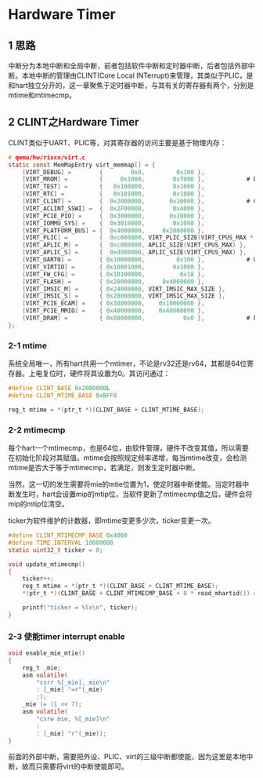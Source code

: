 # Hardware Timer

## 1 思路

中断分为本地中断和全局中断，前者包括软件中断和定时器中断，后者包括外部中断。本地中断的管理由CLINT(Core Local INTerrupt)来管理，其类似于PLIC，是和hart独立分开的，这一章聚焦于定时器中断，与其有关的寄存器有两个，分别是mtime和mtimecmp。

## 2 CLINT之Hardware Timer

CLINT类似于UART、PLIC等，对其寄存器的访问主要是基于物理内存：

```c
# qemu/hw/riscv/virt.c
static const MemMapEntry virt_memmap[] = {
    [VIRT_DEBUG] =        {        0x0,         0x100 },
    [VIRT_MROM] =         {     0x1000,        0xf000 },			# bootloader
    [VIRT_TEST] =         {   0x100000,        0x1000 },
    [VIRT_RTC] =          {   0x101000,        0x1000 },
    [VIRT_CLINT] =        {  0x2000000,       0x10000 },			# CLINT
    [VIRT_ACLINT_SSWI] =  {  0x2F00000,        0x4000 },
    [VIRT_PCIE_PIO] =     {  0x3000000,       0x10000 },
    [VIRT_IOMMU_SYS] =    {  0x3010000,        0x1000 },
    [VIRT_PLATFORM_BUS] = {  0x4000000,     0x2000000 },
    [VIRT_PLIC] =         {  0xc000000, VIRT_PLIC_SIZE(VIRT_CPUS_MAX * 2) },	# PLIC
    [VIRT_APLIC_M] =      {  0xc000000, APLIC_SIZE(VIRT_CPUS_MAX) },
    [VIRT_APLIC_S] =      {  0xd000000, APLIC_SIZE(VIRT_CPUS_MAX) },
    [VIRT_UART0] =        { 0x10000000,         0x100 },			# UART
    [VIRT_VIRTIO] =       { 0x10001000,        0x1000 },
    [VIRT_FW_CFG] =       { 0x10100000,          0x18 },
    [VIRT_FLASH] =        { 0x20000000,     0x4000000 },
    [VIRT_IMSIC_M] =      { 0x24000000, VIRT_IMSIC_MAX_SIZE },
    [VIRT_IMSIC_S] =      { 0x28000000, VIRT_IMSIC_MAX_SIZE },
    [VIRT_PCIE_ECAM] =    { 0x30000000,    0x10000000 },
    [VIRT_PCIE_MMIO] =    { 0x40000000,    0x40000000 },
    [VIRT_DRAM] =         { 0x80000000,           0x0 },			# kernel
};
```

### 2-1 mtime

系统全局唯一，所有hart共用一个mtimer，不论是rv32还是rv64，其都是64位寄存器。上电复位时，硬件将其设置为0。其访问通过：

```c
#define CLINT_BASE 0x2000000L
#define CLINT_MTIME_BASE 0xBFF8

reg_t mtime = *(ptr_t *)(CLINT_BASE + CLINT_MTIME_BASE);
```

### 2-2 mtimecmp

每个hart一个mtimecmp，也是64位，由软件管理，硬件不改变其值，所以需要在初始化阶段对其赋值。mtime会按照规定频率递增，每当mtime改变，会检测mtime是否大于等于mtimecmp，若满足，则发生定时器中断。

当然，这一切的发生需要将mie的mtie位置为1，使定时器中断使能。当定时器中断发生时，hart会设置mip的mtip位，当软件更新了mtimecmp值之后，硬件会将mip的mtip位清空。

ticker为软件维护的计数器，即mtime变更多少次，ticker变更一次。

```c
#define CLINT_MTIMECMP_BASE 0x4000
#define TIME_INTERVAL 10000000
static uint32_t ticker = 0;

void update_mtimecmp()
{
    ticker++;
    reg_t mtime = *(ptr_t *)(CLINT_BASE + CLINT_MTIME_BASE);
    *(ptr_t *)(CLINT_BASE + CLINT_MTIMECMP_BASE + 8 * read_mhartid()) = mtime + TIME_INTERVAL;

    printf("ticker = %lx\n", ticker);
}
```

### 2-3 使能timer interrupt enable

```c
void enable_mie_mtie()
{
    reg_t _mie;
    asm volatile(
        "csrr %[_mie], mie\n"
        : [_mie] "=r"(_mie)
        :);
    _mie |= (1 << 7);
    asm volatile(
        "csrw mie, %[_mie]\n"
        :
        : [_mie] "r"(_mie));
}
```

前面的外部中断，需要把外设、PLIC、virt的三级中断都使能，因为这里是本地中断，故而只需要将virt的中断使能即可。
